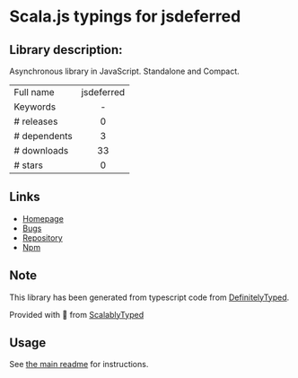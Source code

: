 
# Scala.js typings for jsdeferred


## Library description:
Asynchronous library in JavaScript. Standalone and Compact.

|                    |                 |
| ------------------ | :-------------: |
| Full name          | jsdeferred |
| Keywords           | - |
| # releases         | 0 |
| # dependents       | 3 |
| # downloads        | 33 |
| # stars            | 0 |

## Links
- [Homepage](http://github.com/cho45/jsdeferred)
- [Bugs](http://github.com/cho45/jsdeferred/issues)
- [Repository](https://github.com/cho45/jsdeferred)
- [Npm](https://www.npmjs.com/package/jsdeferred)
    


## Note
This library has been generated from typescript code from [DefinitelyTyped](https://definitelytyped.org).

Provided with :purple_heart: from [ScalablyTyped](https://github.com/oyvindberg/ScalablyTyped)

## Usage
See [the main readme](../../readme.md) for instructions.


